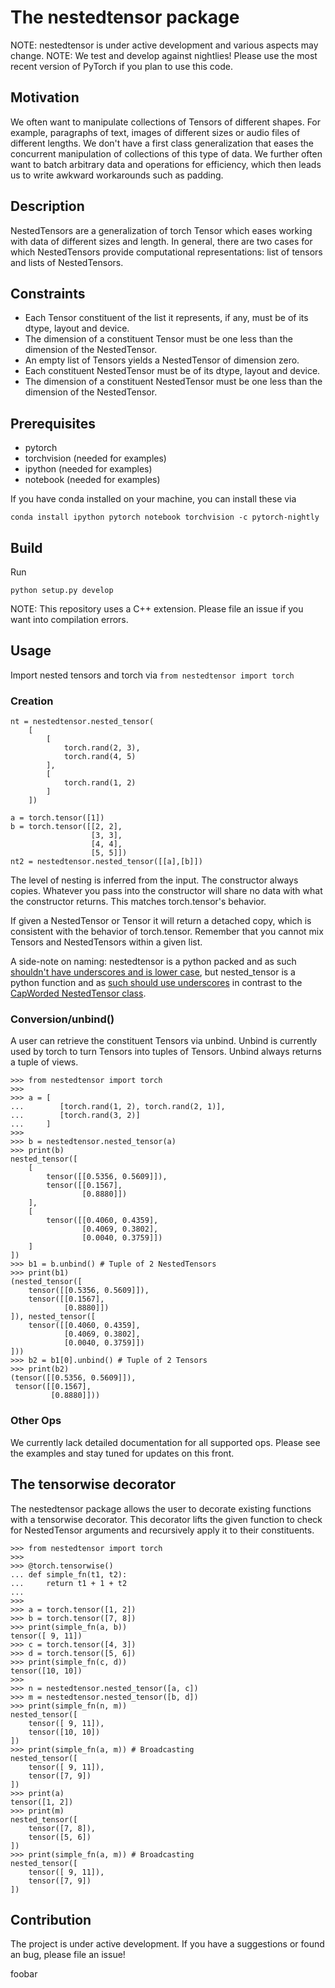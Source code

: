 # The nestedtensor package

NOTE: nestedtensor is under active development and various aspects may change.
NOTE: We test and develop against nightlies! Please use the most recent version of PyTorch if you plan to use this code.

## Motivation

We often want to manipulate collections of Tensors of different shapes. For example, paragraphs of text, images of different sizes or audio files of different lengths. We don't have a first class generalization that eases the concurrent manipulation of collections of this type of data. We further often want to batch arbitrary data and operations for efficiency, which then leads us to write awkward workarounds such as padding.

## Description

NestedTensors are a generalization of torch Tensor which eases working with data of different sizes and length. 
In general, there are two cases for which NestedTensors provide computational representations: list of tensors and lists of NestedTensors.

## Constraints
 - Each Tensor constituent of the list it represents, if any, must be of its dtype, layout and device. 
 - The dimension of a constituent Tensor must be one less than the dimension of the NestedTensor. 
 - An empty list of Tensors yields a NestedTensor of dimension zero.
 - Each constituent NestedTensor must be of its dtype, layout and device. 
 - The dimension of a constituent NestedTensor must be one less than the dimension of the NestedTensor.

## Prerequisites

- pytorch
- torchvision (needed for examples)
- ipython (needed for examples)
- notebook (needed for examples)

If you have conda installed on your machine, you can install these via
```
conda install ipython pytorch notebook torchvision -c pytorch-nightly
```

## Build 
Run 
```
python setup.py develop
```

NOTE: This repository uses a C++ extension. Please file an issue if you want into compilation errors.

## Usage
Import nested tensors and torch via ```from nestedtensor import torch```

### Creation

```
nt = nestedtensor.nested_tensor(
    [
        [
            torch.rand(2, 3),
            torch.rand(4, 5)
        ],
        [
            torch.rand(1, 2)
        ]
    ])
```

```
a = torch.tensor([1])
b = torch.tensor([[2, 2],
                  [3, 3],
                  [4, 4],
                  [5, 5]])
nt2 = nestedtensor.nested_tensor([[a],[b]])
```

The level of nesting is inferred from the input. The constructor always copies. Whatever you pass into the constructor will share no data with what the constructor returns. This matches torch.tensor's behavior.

If given a NestedTensor or Tensor it will return a detached copy, which is consistent with the behavior of torch.tensor. Remember that you cannot mix Tensors and NestedTensors within a given list.

A side-note on naming: nestedtensor is a python packed and as such [shouldn't have underscores and is lower case](https://www.python.org/dev/peps/pep-0008/#package-and-module-names), but nested_tensor is a python function and as [such should use underscores](https://www.python.org/dev/peps/pep-0008/#function-and-variable-names) in contrast to the [CapWorded NestedTensor class](https://www.python.org/dev/peps/pep-0008/#class-names).

### Conversion/unbind()
A user can retrieve the constituent Tensors via unbind. Unbind is currently used by torch to turn Tensors into tuples of Tensors. Unbind always returns a tuple of views.

```
>>> from nestedtensor import torch
>>>
>>> a = [
...        [torch.rand(1, 2), torch.rand(2, 1)],
...        [torch.rand(3, 2)]
...     ]
>>>
>>> b = nestedtensor.nested_tensor(a)
>>> print(b)
nested_tensor([
    [
        tensor([[0.5356, 0.5609]]),
        tensor([[0.1567],
                [0.8880]])
    ],
    [
        tensor([[0.4060, 0.4359],
                [0.4069, 0.3802],
                [0.0040, 0.3759]])
    ]
])
>>> b1 = b.unbind() # Tuple of 2 NestedTensors
>>> print(b1)
(nested_tensor([
    tensor([[0.5356, 0.5609]]),
    tensor([[0.1567],
            [0.8880]])
]), nested_tensor([
    tensor([[0.4060, 0.4359],
            [0.4069, 0.3802],
            [0.0040, 0.3759]])
]))
>>> b2 = b1[0].unbind() # Tuple of 2 Tensors
>>> print(b2)
(tensor([[0.5356, 0.5609]]),
 tensor([[0.1567],
		 [0.8880]]))
```

### Other Ops
We currently lack detailed documentation for all supported ops. Please see the examples and stay tuned for updates on this front.


## The tensorwise decorator
The nestedtensor package allows the user to decorate existing functions with a tensorwise decorator. This decorator lifts the given function to check for NestedTensor arguments and recursively apply it to their constituents.

```
>>> from nestedtensor import torch
>>>
>>> @torch.tensorwise()
... def simple_fn(t1, t2):
...     return t1 + 1 + t2
...
>>>
>>> a = torch.tensor([1, 2])
>>> b = torch.tensor([7, 8])
>>> print(simple_fn(a, b))
tensor([ 9, 11])
>>> c = torch.tensor([4, 3])
>>> d = torch.tensor([5, 6])
>>> print(simple_fn(c, d))
tensor([10, 10])
>>>
>>> n = nestedtensor.nested_tensor([a, c])
>>> m = nestedtensor.nested_tensor([b, d])
>>> print(simple_fn(n, m))
nested_tensor([
    tensor([ 9, 11]),
    tensor([10, 10])
])
>>> print(simple_fn(a, m)) # Broadcasting
nested_tensor([
    tensor([ 9, 11]),
    tensor([7, 9])
])
>>> print(a)
tensor([1, 2])
>>> print(m)
nested_tensor([
    tensor([7, 8]),
    tensor([5, 6])
])
>>> print(simple_fn(a, m)) # Broadcasting
nested_tensor([
    tensor([ 9, 11]),
    tensor([7, 9])
])
```

## Contribution
The project is under active development. If you have a suggestions or found an bug, please file an issue!

foobar
